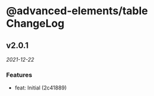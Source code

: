 # @advanced-elements/table ChangeLog

## v2.0.1

_2021-12-22_

### Features

- feat: Initial (2c41889)
